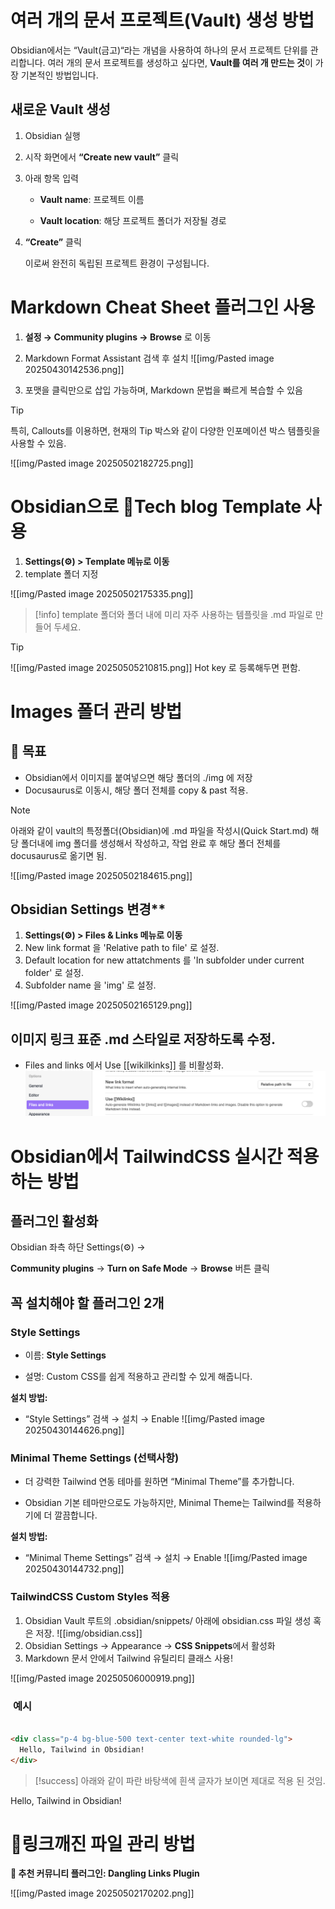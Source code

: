 

# 여러 개의 문서 프로젝트(Vault) 생성 방법

 Obsidian에서는 “Vault(금고)“라는 개념을 사용하여 하나의 문서 프로젝트 단위를 관리합니다. 여러 개의 문서 프로젝트를 생성하고 싶다면, **Vault를 여러 개 만드는 것**이 가장 기본적인 방법입니다. 

## 새로운 Vault 생성

1. Obsidian 실행
    
2. 시작 화면에서 **“Create new vault”** 클릭
    
3. 아래 항목 입력
    
    - **Vault name**: 프로젝트 이름
        
    - **Vault location**: 해당 프로젝트 폴더가 저장될 경로
        
    
4. **“Create”** 클릭
    

   이로써 완전히 독립된 프로젝트 환경이 구성됩니다.

# Markdown Cheat Sheet 플러그인 사용

1. **설정 → Community plugins → Browse** 로 이동
    
2. Markdown Format Assistant  검색 후 설치
   ![[img/Pasted image 20250430142536.png]]

3. 포맷을 클릭만으로 삽입 가능하며, Markdown 문법을 빠르게 복습할 수 있음

> [!tip] 
> 특히, Callouts를 이용하면, 현재의 Tip 박스와 같이 다양한 인포메이션 박스 템플릿을 사용할 수 있음. 

![[img/Pasted image 20250502182725.png]]


# Obsidian으로 Tech blog Template 사용

1. **Settings(⚙️) > Template 메뉴로 이동**
2. template 폴더 지정

![[img/Pasted image 20250502175335.png]]

> [!info] 
>  template 폴더와 폴더 내에 미리 자주 사용하는 템플릿을 .md 파일로 만들어 두세요.

> [!tip] 
> ![[img/Pasted image 20250505210815.png]] 
> Hot key 로 등록해두면 편함.
> 


# Images 폴더 관리 방법

## 🎯 목표

- Obsidian에서 이미지를 붙여넣으면 해당 폴더의 ./img 에 저장
- Docusaurus로 이동시, 해당 폴더 전체를 copy & past 적용.

> [!note] 
> 아래와 같이 vault의 특정폴더(Obsidian)에 .md 파일을 작성시(Quick Start.md) 해당 폴더내에 img 폴더를 생성해서 작성하고, 작업 완료 후 해당 폴더 전체를 docusaurus로 옮기면 됨.
> 
> ![[img/Pasted image 20250502184615.png]]
> 


## Obsidian Settings 변경**

1. **Settings(⚙️) > Files & Links 메뉴로 이동**
2. New link format 을 'Relative path to file' 로 설정.
3. Default location for new attatchments 를 'In subfolder under current folder' 로 설정.
4. Subfolder name 을 'img' 로 설정.

![[img/Pasted image 20250502165129.png]]


## 이미지 링크 표준 .md 스타일로 저장하도록 수정.
* Files and links 에서 Use [[wikilkinks]] 를 비활성화.
![](img/Pasted%20image%2020250506002845.png)


# Obsidian에서 TailwindCSS 실시간 적용하는 방법


## 플러그인 활성화

  

Obsidian 좌측 하단 Settings(⚙️) →

**Community plugins** → **Turn on Safe Mode** → **Browse** 버튼 클릭

## 꼭 설치해야 할 플러그인 2개

### Style Settings

- 이름: **Style Settings**
    
- 설명: Custom CSS를 쉽게 적용하고 관리할 수 있게 해줍니다.
    

**설치 방법:**

- “Style Settings” 검색 → 설치 → Enable
  ![[img/Pasted image 20250430144626.png]]

### Minimal Theme Settings (선택사항)

- 더 강력한 Tailwind 연동 테마를 원하면 “Minimal Theme”를 추가합니다.
    
- Obsidian 기본 테마만으로도 가능하지만, Minimal Theme는 Tailwind를 적용하기에 더 깔끔합니다.

**설치 방법:**

- “Minimal Theme Settings” 검색 → 설치 → Enable
  ![[img/Pasted image 20250430144732.png]]

### TailwindCSS Custom Styles 적용

  

1. Obsidian Vault 루트의  .obsidian/snippets/ 아래에 obsidian.css 파일 생성 혹은 저장. ![[img/obsidian.css]]
2. Obsidian Settings → Appearance → **CSS Snippets**에서 활성화
3. Markdown 문서 안에서 Tailwind 유틸리티 클래스 사용!

![[img/Pasted image 20250506000919.png]]

###  **예시**

```markdown

<div class="p-4 bg-blue-500 text-center text-white rounded-lg">
  Hello, Tailwind in Obsidian!
</div>
```

> [!success] 
> 아래와 같이 파란 바탕색에 흰색 글자가 보이면 제대로 적용 된 것임. 

<div class="p-4 bg-blue-500 text-center text-white rounded-lg">
  Hello, Tailwind in Obsidian!
</div>


# 링크깨진 파일 관리 방법

**🧩 추천 커뮤니티 플러그인: Dangling Links Plugin**

![[img/Pasted image 20250502170202.png]]
